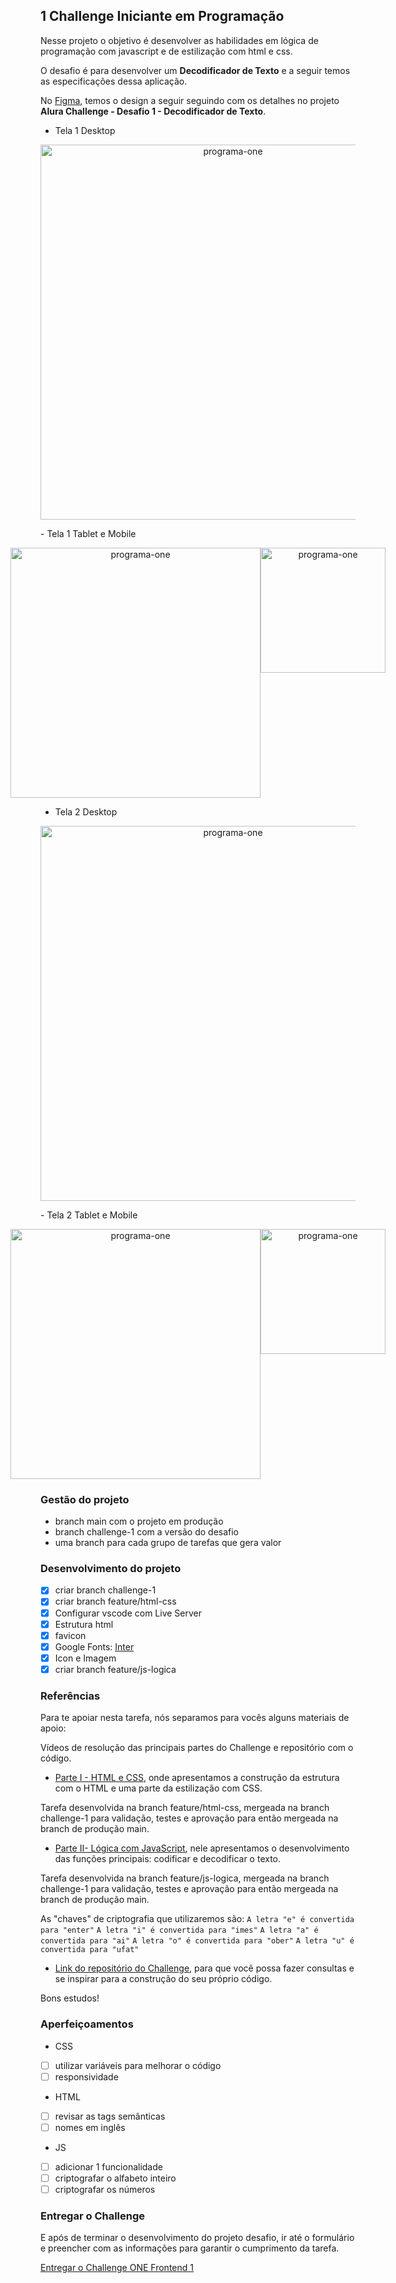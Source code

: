 ## 1 Challenge Iniciante em Programação

Nesse projeto o objetivo é desenvolver as habilidades em lógica de programação com javascript e de estilização com html e css.

O desafio é para desenvolver um **Decodificador de Texto** e a seguir temos as especificações dessa aplicação.

No [Figma](https://www.figma.com/file/oyLhf95YznIWjFKmN7Awcx/Alura-Challenge---Desafio-1---Decodificador-de-Texto?node-id=49%3A477&mode=dev), temos o design a seguir seguindo com os detalhes no projeto 
**Alura Challenge - Desafio 1 - Decodificador de Texto**.

- Tela 1 Desktop
<p align="center" style="display: flex; align-items: flex-start; justify-content: center;">
  <img alt="programa-one" title="#programa-one" src="./.github/decodificador-1-desktop.jpg" width="600px"> 
</p> 
- Tela 1 Tablet e Mobile
<p align="center" style="display: flex; align-items: flex-start; justify-content: center;">  
  <img alt="programa-one" title="#programa-one" src="./.github/decodificador-1-tablet.jpg" width="400px"> 
  <img alt="programa-one" title="#programa-one" src="./.github/decodificador-1-celular.jpg" width="200px"> 
</p> 

- Tela 2 Desktop
<p align="center" style="display: flex; align-items: flex-start; justify-content: center;">
  <img alt="programa-one" title="#programa-one" src="./.github/decodificador-2-desktop.jpg" width="600px">  
</p> 
- Tela 2 Tablet e Mobile
<p align="center" style="display: flex; align-items: flex-start; justify-content: center;">  
  <img alt="programa-one" title="#programa-one" src="./.github/decodificador-2-tablet.jpg" width="400px"> 
  <img alt="programa-one" title="#programa-one" src="./.github/decodificador-2-celular.jpg" width="200px"> 
</p> 

### Gestão do projeto

- branch main com o projeto em produção
- branch challenge-1 com a versão do desafio
- uma branch para cada grupo de tarefas que gera valor

### Desenvolvimento do projeto

- [x] criar branch challenge-1
- [x] criar branch feature/html-css
- [x] Configurar vscode com Live Server
- [x] Estrutura html
- [x] favicon
- [x] Google Fonts: [Inter](https://fonts.google.com/specimen/Inter?query=inter)
- [x] Icon e Imagem
- [x] criar branch feature/js-logica

### Referências

Para te apoiar nesta tarefa, nós separamos para vocês alguns materiais de apoio:

Vídeos de resolução das principais partes do Challenge e repositório com o código.

- [Parte I - HTML e CSS](https://www.youtube.com/watch?v=04QvWw4aHlk), onde apresentamos a construção da estrutura com o HTML e uma parte da estilização com CSS. 

Tarefa desenvolvida na branch feature/html-css, mergeada na branch challenge-1 para validação, testes e aprovação para então mergeada na branch de produção main.

- [Parte II- Lógica com JavaScript](https://www.youtube.com/watch?v=e3PasHJMIF8), nele apresentamos o desenvolvimento das funções principais: codificar e decodificar o texto.

Tarefa desenvolvida na branch feature/js-logica, mergeada na branch challenge-1 para validação, testes e aprovação para então mergeada na branch de produção main.

As "chaves" de criptografia que utilizaremos são:
`A letra "e" é convertida para "enter"`
`A letra "i" é convertida para "imes"`
`A letra "a" é convertida para "ai"`
`A letra "o" é convertida para "ober"`
`A letra "u" é convertida para "ufat"`

- [Link do repositório do Challenge](https://github.com/logica-programacion/Solucao-Challenge-Decodificador), para que você possa fazer consultas e se inspirar para a construção do seu próprio código.

Bons estudos!

### Aperfeiçoamentos

- CSS
- [ ] utilizar variáveis para melhorar o código
- [ ] responsividade

- HTML
- [ ] revisar as tags semânticas
- [ ] nomes em inglês

- JS
- [ ] adicionar 1 funcionalidade
- [ ] criptografar o alfabeto inteiro
- [ ] criptografar os números

### Entregar o Challenge

E após de terminar o desenvolvimento do projeto desafio, ir até o formulário e preencher com as informações para garantir o cumprimento da tarefa.

[Entregar o Challenge ONE Frontend 1](https://www.alura.com.br/challenges/challenge-one-logica?_gl=1*d6aw5u*_ga*MTQ5OTEwMDY5NC4xNjc1MzYyNDA4*_ga_59FP0KYKSM*MTY5MDk3NjI3MS44NS4xLjE2OTA5NzcwMzQuMC4wLjA.*_fplc*UEtFNk96SVRjN3hVOCUyQmhOeXQxJTJGSGhxV0NZQzIlMkZoSUptMTM3bDBzTkklMkJBJTJGZUlTaXZ0N2xXcjN6aFc5eHAxSk80TTZrOTVpaExYdyUyQldxNyUyQkZQQWJLRXpGejc4V1cyNm5MJTJGUTBjOUVUaXdRY0F6MDJKU1hIZU9ZN3dFTUtJZyUzRCUzRA..)
